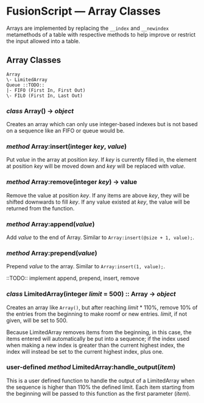 # FusionScript &mdash; Array Classes

Arrays are implemented by replacing the `__index` and `__newindex` metamethods
of a table with respective methods to help improve or restrict the input
allowed into a table.

## Array Classes

```
Array
\- LimitedArray
Queue ::TODO::
|- FIFO (First In, First Out)
\- FILO (First In, Last Out)
```

### _class_ Array() -> _object_

Creates an array which can only use integer-based indexes but is not based on a
sequence like an FIFO or queue would be.

### _method_ Array:insert(integer _key_, _value_)

Put _value_ in the array at position _key_. If _key_ is currently filled in,
the element at position _key_ will be moved down and _key_ will be replaced
with _value_.

### _method_ Array:remove(integer _key_) -> value

Remove the value at position _key_. If any items are above _key_, they will be
shifted downwards to fill _key_. If any value existed at _key_, the value will
be returned from the function.

### _method_ Array:append(_value_)

Add _value_ to the end of Array. Similar to `Array:insert(@size + 1, value);`.

### _method_ Array:prepend(_value_)

Prepend _value_ to the array. Similar to `Array:insert(1, value);`.

::TODO:: implement append, prepend, insert, remove

### _class_ LimitedArray(integer _limit_ = 500) :: Array -> _object_

Creates an array like `Array()`, but after reaching _limit_ * 110%, remove 10%
of the entries from the beginning to make roomf or new entries. _limit_, if not
given, will be set to 500.

Because LimitedArray removes items from the beginning, in this case, the items
entered will automatically be put into a sequence; if the index used when
making a new index is greater than the current highest index, the index will
instead be set to the current highest index, plus one.

### **user-defined** _method_ LimitedArray:handle_output(_item_)

This is a user defined function to handle the output of a LimitedArray when the
sequence is higher than 110% the defined limit. Each item starting from the
beginning will be passed to this function as the first parameter (_item_).